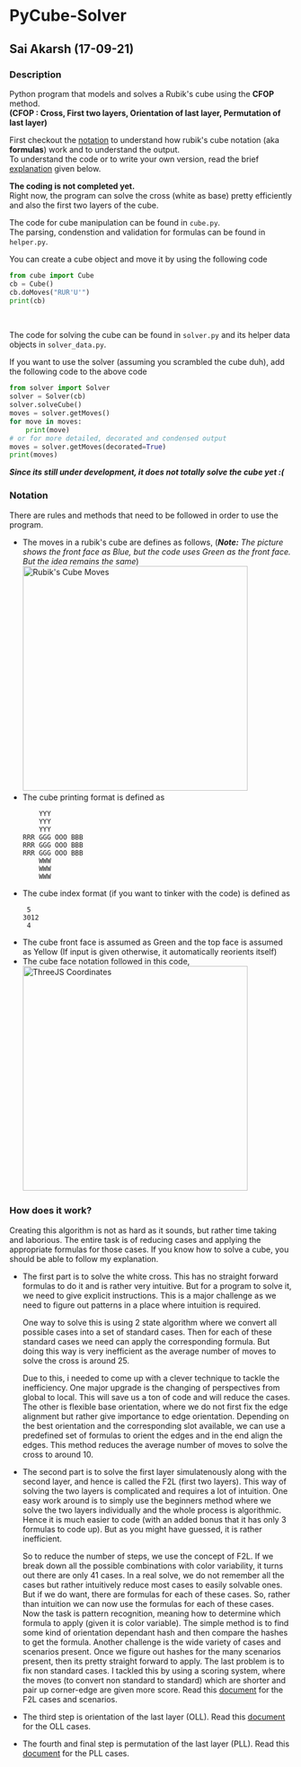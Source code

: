 # PyCube-Solver  
## Sai Akarsh (17-09-21)  

### Description  
Python program that models and solves a Rubik's cube using the **CFOP** method.  
**(CFOP : Cross, First two layers, Orientation of last layer, Permutation of last layer)**  

First checkout the [notation](#notation) to understand how rubik's cube notation (aka **formulas**) work and to understand the output.  
To understand the code or to write your own version, read the brief [explanation](#how-does-it-work) given below.  

**The coding is not completed yet.**  
Right now, the program can solve the cross (white as base) pretty efficiently and also the first two layers of the cube.  

The code for cube manipulation can be found in `cube.py`.  
The parsing, condenstion and validation for formulas can be found in `helper.py`.  

You can create a cube object and move it by using the following code  
  
```python
from cube import Cube
cb = Cube()
cb.doMoves("RUR'U'")
print(cb)
```
<br/>

The code for solving the cube can be found in `solver.py` and its helper data objects in `solver_data.py`.  

If you want to use the solver (assuming you scrambled the cube duh), add the following code to the above code  
  
```python
from solver import Solver
solver = Solver(cb)
solver.solveCube()
moves = solver.getMoves()
for move in moves:
    print(move)
# or for more detailed, decorated and condensed output
moves = solver.getMoves(decorated=True)
print(moves)
```
_**Since its still under development, it does not totally solve the cube yet :(**_  

### Notation  
There are rules and methods that need to be followed in order to use the program. 
- The moves in a rubik's cube are defines as follows, (_**Note:** The picture shows the front face as Blue, but the code uses Green as the front face. But the idea remains the same_)  
  <img src="https://jperm.net/images/notation.png" alt="Rubik's Cube Moves" style="width: 400px;"/>  
- The cube printing format is defined as  
  ```
      YYY
      YYY
      YYY
  RRR GGG OOO BBB
  RRR GGG OOO BBB
  RRR GGG OOO BBB
      WWW
      WWW
      WWW
  ```
- The cube index format (if you want to tinker with the code) is defined as  
  ```
   5
  3012
   4
  ```
- The cube front face is assumed as Green and the top face is assumed as Yellow (If input is given otherwise, it automatically reorients itself)  
- The cube face notation followed in this code,  
  <img src="https://i.ibb.co/7W8mHRN/cubenotation.jpg" alt="ThreeJS Coordinates" style="width: 400px;"/>

### How does it work?  
Creating this algorithm is not as hard as it sounds, but rather time taking and laborious. The entire task is of reducing cases and applying the appropriate formulas for those cases. If you know how to solve a cube, you should be able to follow my explanation.
- The first part is to solve the white cross. This has no straight forward formulas to do it and is rather very intuitive. But for a program to solve it, we need to give explicit instructions. This is a major challenge as we need to figure out patterns in a place where intuition is required.  

  One way to solve this is using 2 state algorithm where we convert all possible cases into a set of standard cases. Then for each of these standard cases we need can apply the corresponding formula. But doing this way is very inefficient as the average number of moves to solve the cross is around 25.  

  Due to this, i needed to come up with a clever technique to tackle the inefficiency. One major upgrade is the changing of perspectives from global to local. This will save us a ton of code and will reduce the cases. The other is flexible base orientation, where we do not first fix the edge alignment but rather give importance to edge orientation. Depending on the best orientation and the corresponding slot available, we can use a predefined set of formulas to orient the edges and in the end align the edges. This method reduces the average number of moves to solve the cross to around 10.  
- The second part is to solve the first layer simulatenously along with the second layer, and hence is called the F2L (first two layers). This way of solving the two layers is complicated and requires a lot of intuition. One easy work around is to simply use the beginners method where we solve the two layers individually and the whole process is algorithmic. Hence it is much easier to code (with an added bonus that it has only 3 formulas to code up). But as you might have guessed, it is rather inefficient.  
  
  So to reduce the number of steps, we use the concept of F2L. If we break down all the possible combinations with color variability, it turns out there are only 41 cases. In a real solve, we do not remember all the cases but rather intuitively reduce most cases to easily solvable ones. But if we do want, there are formulas for each of these cases. So, rather than intuition we can now use the formulas for each of these cases. Now the task is pattern recognition, meaning how to determine which formula to apply (given it is color variable). The simple method is to find some kind of orientation dependant hash and then compare the hashes to get the formula. Another challenge is the wide variety of cases and scenarios present. Once we figure out hashes for the many scenarios present, then its pretty straight forward to apply. The last problem is to fix non standard cases. I tackled this by using a scoring system, where the moves (to convert non standard to standard) which are shorter and pair up corner-edge are given more score. Read this [document](https://pdfhost.io/v/UY8Pyjh9i_F2L) for the F2L cases and scenarios.  
- The third step is orientation of the last layer (OLL). Read this [document](https://pdfhost.io/v/uHaTDhPfj_OLL) for the OLL cases.  
- The fourth and final step is permutation of the last layer (PLL). Read this [document](https://pdfhost.io/v/pNbEJOVfg_PLL) for the PLL cases.  
